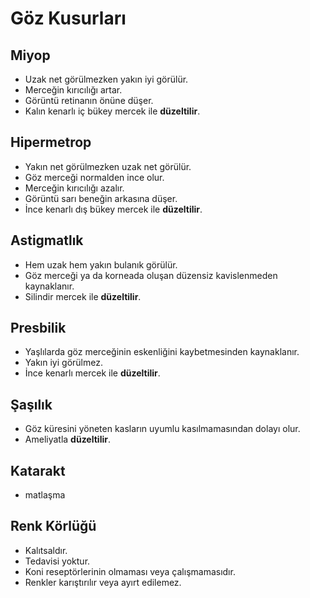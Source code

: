 # Göz Kusurları
## Miyop
- Uzak net görülmezken yakın iyi görülür.
- Merceğin kırıcılığı artar.
- Görüntü retinanın önüne düşer.
- Kalın kenarlı iç bükey mercek ile **düzeltilir**.


## Hipermetrop
- Yakın net görülmezken uzak net görülür.
- Göz merceği normalden ince olur.
- Merceğin kırıcılığı azalır.
- Görüntü sarı beneğin arkasına düşer.
- İnce kenarlı dış bükey mercek ile **düzeltilir**.

## Astigmatlık
- Hem uzak hem yakın bulanık görülür.
- Göz merceği ya da korneada oluşan düzensiz kavislenmeden kaynaklanır.
- Silindir mercek ile **düzeltilir**.

## Presbilik
- Yaşlılarda göz merceğinin eskenliğini kaybetmesinden kaynaklanır.
- Yakın iyi görülmez.
- İnce kenarlı mercek ile **düzeltilir**.

## Şaşılık
- Göz küresini yöneten kasların uyumlu kasılmamasından dolayı olur.
- Ameliyatla **düzeltilir**.

## Katarakt
- matlaşma

## Renk Körlüğü
- Kalıtsaldır.
- Tedavisi yoktur.
- Koni reseptörlerinin olmaması veya çalışmamasıdır.
- Renkler karıştırılır veya ayırt edilemez.